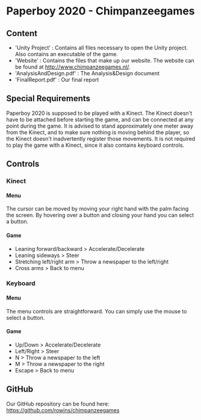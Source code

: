 # Paperboy 2020 - Chimpanzeegames


## Content
* 'Unity Project' : Contains all files necessary to open the Unity project. Also contains an executable of the game.
* 'Website' : Contains the files that make up our website. The website can be found at http://www.chimpanzeegames.nl/.
* 'AnalysisAndDesign.pdf' : The Analysis&Design document
* 'FinalReport.pdf' : Our final report


## Special Requirements
Paperboy 2020 is supposed to be played with a Kinect. The Kinect doesn't have to be attached before starting the game, and can be connected at any point
during the game. It is advised to stand approximately one meter away from the Kinect, and to make sure nothing is moving behind the player, so the Kinect
doesn't inadvertently register those movements. It is not required to play the game with a Kinect, since it also contains keyboard controls.


## Controls

### Kinect
#### Menu ####
The cursor can be moved by moving your right hand with the palm facing the screen. By hovering over a button and closing your hand you can select a button. 

#### Game ####
* Leaning forward/backward > Accelerate/Decelerate
* Leaning sideways > Steer
* Stretching left/right arm > Throw a newspaper to the left/right
* Cross arms > Back to menu

### Keyboard
#### Menu ####
The menu controls are straightforward. You can simply use the mouse to select a button.

#### Game ####
* Up/Down > Accelerate/Decelerate
* Left/Right > Steer
* N > Throw a newspaper to the left
* M > Throw a newspaper to the right
* Escape > Back to menu


## GitHub
Our GitHub repository can be found here: https://github.com/rowins/chimpanzeegames 
